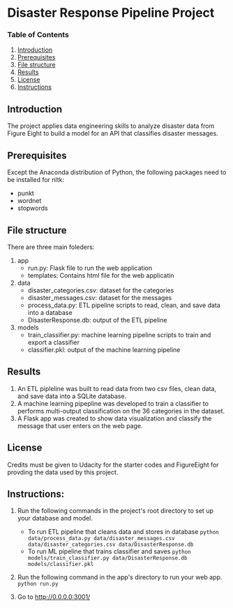 # Disaster Response Pipeline Project

### Table of Contents
1. [Introduction](#Introduction)
2. [Prerequisites](#Prerequisites)
3. [File structure](#files)
4. [Results](#Results)
5. [License](#License)
6. [Instructions](#Instructions)

## Introduction <a name="Introduction"></a>

The project applies data engineering skills to analyze disaster data from Figure Eight to build a model for an API that classifies disaster messages.

## Prerequisites <a name="Prerequisites"></a>

Except the Anaconda distribution of Python, the following packages need to be installed for nltk:
* punkt
* wordnet
* stopwords

## File structure <a name="files"></a>

There are three main foleders:
1. app
    - run.py: Flask file to run the web application
    - templates: Contains html file for the web applicatin
2. data
    - disaster_categories.csv: dataset for the categories 
    - disaster_messages.csv: dataset for the messages
    - process_data.py: ETL pipeline scripts to read, clean, and save data into a database
    - DisasterResponse.db: output of the ETL pipeline
3. models
    - train_classifier.py: machine learning pipeline scripts to train and export a classifier
    - classifier.pkl: output of the machine learning pipeline

## Results <a name="Results"></a>
1. An ETL pipleline was built to read data from two csv files, clean data, and save data into a SQLite database.
2. A machine learning pipepline was developed to train a classifier to performs multi-output classification on the 36 categories in the dataset.
3. A Flask app was created to show data visualization and classify the message that user enters on the web page.

## License <a name="License"></a>

Credits must be given to Udacity for the starter codes and FigureEight for provding the data used by this project. 
## Instructions: <a name="Instructions"></a>
1. Run the following commands in the project's root directory to set up your database and model.

    - To run ETL pipeline that cleans data and stores in database
        `python data/process_data.py data/disaster_messages.csv data/disaster_categories.csv data/DisasterResponse.db`
    - To run ML pipeline that trains classifier and saves
        `python models/train_classifier.py data/DisasterResponse.db models/classifier.pkl`

2. Run the following command in the app's directory to run your web app.
    `python run.py`

3. Go to http://0.0.0.0:3001/
